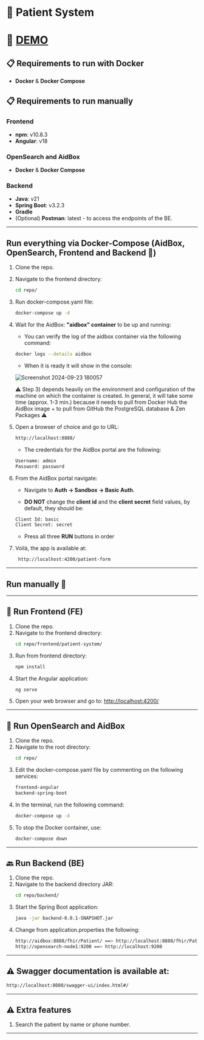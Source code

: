 
# 🏥 Patient System

# 🏥 [DEMO](http://5.13.141.29:4200)


## 📋 Requirements to run with Docker
- **Docker** & **Docker Compose**

## 📋 Requirements to run manually
### Frontend
- **npm**: v10.8.3
- **Angular**: v18
  
### OpenSearch and AidBox
- **Docker** & **Docker Compose**

### Backend
- **Java**: v21
- **Spring Boot**: v3.2.3
- **Gradle**
- (Optional) **Postman**: latest - to access the endpoints of the BE.

---

## Run everything via Docker-Compose (AidBox, OpenSearch, Frontend and Backend 🚀)
1. Clone the repo.
2. Navigate to the frontend directory:
   ```bash
   cd repo/
   ```
   
3. Run docker-compose.yaml file:

   ```bash
   docker-compose up -d 
   ```
   
4. Wait for the AidBox: **"aidbox" container** to be up and running:
   
   - You can verify the log of the aidbox container via the following command:
    
   ```bash
   docker logs --details aidbox 
   ```
   
   - When it is ready it will show in the console:
   
   ![Screenshot 2024-09-23 180057](https://github.com/user-attachments/assets/b5d0abd9-98f7-4209-b216-a8151872ee23)

   ⚠️ Step 3) depends heavily on the environment and configuration of the machine on which the container is created. In general, it will take some time (approx. 1-3 min.) because it needs to pull from Docker Hub the AidBox image + to pull from GitHub the PostgreSQL database & Zen Packages ⚠️

   
5. Open a browser of choice and go to URL: 

   ```bash
   http://localhost:8888/
   ```

   - The credentials for the AidBox portal are the following:
     
   ```bash
   Username: admin
   Password: password
   ```
   
6. From the AidBox portal navigate:

   - Navigate to **Auth -> Sandbox -> Basic Auth**.

   - **DO NOT** change the **client id** and the **client secret** field values, by default, they should be:
     
   ```bash
   Client Id: basic
   Client Secret: secret
   ```

   - Press all three **RUN** buttons in order

7. Voilà, the app is available at:
   ```bash
    http://localhost:4200/patient-form
   ```
   
---
## Run manually 🚀
---
## 🚀 Run Frontend (FE)

1. Clone the repo.
2. Navigate to the frontend directory:
   ```bash
   cd repo/frontend/patient-system/
   ```
3. Run from frontend directory:
   ```bash
   npm install
   ```
4. Start the Angular application:
   ```bash
   ng serve
   ```
5. Open your web browser and go to: [http://localhost:4200/](http://localhost:4200/)

---

## 🐳 Run OpenSearch and AidBox

1. Clone the repo.
2. Navigate to the root directory:
   ```bash
   cd repo/
   ```
3. Edit the docker-compose.yaml file by commenting on the following services:
   ```bash
   frontend-angular
   backend-spring-boot
   ```
4. In the terminal, run the following command:
   ```bash
   docker-compose up -d
   ```
5. To stop the Docker container, use:
   ```bash
   docker-compose down
   ```

---

## 🔙 Run Backend (BE)

1. Clone the repo.
2. Navigate to the backend directory JAR:
   ```bash
   cd repo/backend/
   ```
3. Start the Spring Boot application:
   ```bash
   java -jar backend-0.0.1-SNAPSHOT.jar
   ```
4. Change from application.properties the following:
   ```bash
   http://aidbox:8888/fhir/Patient/ ==> http://localhost:8888/fhir/Patient/
   http://opensearch-node1:9200 ==> http://localhost:9200
   ```

---

## ⚠️ Swagger documentation is available at:
   ```bash
   http://localhost:8080/swagger-ui/index.html#/
   ```

---

## ⚠️ Extra features
1. Search the patient by name or phone number.

---

